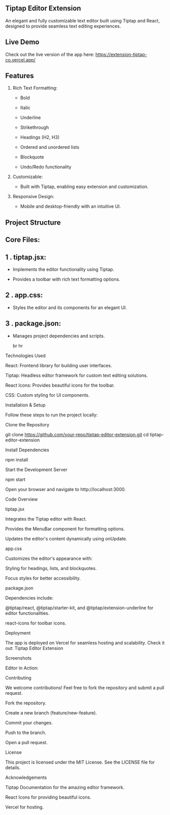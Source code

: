 ## Tiptap Editor Extension
An elegant and fully customizable text editor built using Tiptap and React, designed to provide seamless text editing experiences.

## Live Demo
Check out the live version of the app here: https://extension-tiptap-co.vercel.app/

## Features

1. Rich Text Formatting:

   - Bold

   - Italic

   - Underline

   - Strikethrough

   - Headings (H2, H3)

   - Ordered and unordered lists

   - Blockquote

   - Undo/Redo functionality

2. Customizable:

    - Built with Tiptap, enabling easy extension and customization.

3. Responsive Design:

    - Mobile and desktop-friendly with an intuitive UI.

## Project Structure

## Core Files:

## 1 . tiptap.jsx:

- Implements the editor functionality using Tiptap.

- Provides a toolbar with rich text formatting options.

## 2 . app.css:

- Styles the editor and its components for an elegant UI.

## 3 . package.json:

- Manages project dependencies and scripts.

  br
  hr
  

Technologies Used

React: Frontend library for building user interfaces.

Tiptap: Headless editor framework for custom text editing solutions.

React Icons: Provides beautiful icons for the toolbar.

CSS: Custom styling for UI components.

Installation & Setup

Follow these steps to run the project locally:

Clone the Repository

git clone https://github.com/your-repo/tiptap-editor-extension.git
cd tiptap-editor-extension

Install Dependencies

npm install

Start the Development Server

npm start

Open your browser and navigate to http://localhost:3000.

Code Overview

tiptap.jsx

Integrates the Tiptap editor with React.

Provides the MenuBar component for formatting options.

Updates the editor's content dynamically using onUpdate.

app.css

Customizes the editor's appearance with:

Styling for headings, lists, and blockquotes.

Focus styles for better accessibility.

package.json

Dependencies include:

@tiptap/react, @tiptap/starter-kit, and @tiptap/extension-underline for editor functionalities.

react-icons for toolbar icons.

Deployment

The app is deployed on Vercel for seamless hosting and scalability. Check it out: Tiptap Editor Extension

Screenshots

Editor in Action:



Contributing

We welcome contributions! Feel free to fork the repository and submit a pull request.

Fork the repository.

Create a new branch (feature/new-feature).

Commit your changes.

Push to the branch.

Open a pull request.

License

This project is licensed under the MIT License. See the LICENSE file for details.

Acknowledgements

Tiptap Documentation for the amazing editor framework.

React Icons for providing beautiful icons.

Vercel for hosting.

